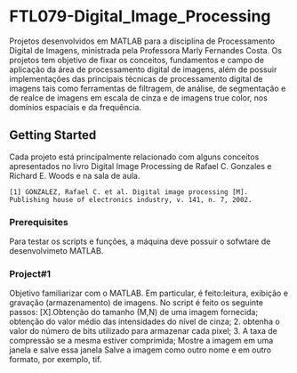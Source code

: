 # FTL079-Digital_Image_Processing
Projetos desenvolvidos em MATLAB para a disciplina de Processamento Digital de Imagens, ministrada pela Professora Marly Fernandes Costa. Os projetos tem objetivo de fixar os conceitos, fundamentos e campo de aplicação da área de processamento digital de imagens, além de possuir implementações das principais técnicas de processamento digital de imagens tais como ferramentas de filtragem, de análise, de segmentação e de realce de imagens em escala de cinza e de imagens true color, nos domínios espaciais e da frequência. 

## Getting Started

Cada projeto está principalmente relacionado com alguns conceitos apresentados no livro Digital Image Processing de Rafael C. Gonzales e Richard E. Woods e na sala de aula.

```
[1] GONZALEZ, Rafael C. et al. Digital image processing [M]. Publishing house of electronics industry, v. 141, n. 7, 2002.
```
### Prerequisites

Para testar os scripts e funções, a máquina deve possuir o sofwtare de desenvolvimeto MATLAB.

### Project#1

Objetivo familiarizar com o MATLAB. Em particular, é feito:leitura, exibição e gravação (armazenamento) de imagens. No script é feito os seguinte passos:
[X].Obtenção do tamanho (M,N) de uma imagem fornecida; obtenção do valor médio das intensidades do nível de cinza;
2. obtenha o valor do número de bits utilizado para armazenar cada pixel;
3. A taxa de compressão se a mesma estiver comprimida;
Mostre a imagem em uma janela e salve essa janela
Salve a imagem como outro nome e em outro formato, por exemplo, tif.
